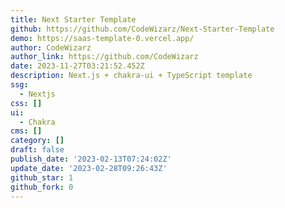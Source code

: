 ```yaml
---
title: Next Starter Template
github: https://github.com/CodeWizarz/Next-Starter-Template
demo: https://saas-template-0.vercel.app/
author: CodeWizarz
author_link: https://github.com/CodeWizarz
date: 2023-11-27T03:21:52.452Z
description: Next.js + chakra-ui + TypeScript template
ssg:
  - Nextjs
css: []
ui:
  - Chakra
cms: []
category: []
draft: false
publish_date: '2023-02-13T07:24:02Z'
update_date: '2023-02-28T09:26:43Z'
github_star: 1
github_fork: 0
---
```

